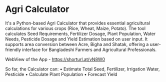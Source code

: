 # Agri Calculator
It's a Python-based Agri Calculator that provides essential agricultural calculations for various crops (Rice, Wheat, Maize, Potato). The tool calculates Seed Requirements, Fertilizer Dosage, Plant Population, Water Needs, Pesticide Dosage and Yield Estimation based on user input. It supports area conversion between Acre, Bigha and Shatak, offering a user-friendly interface for Bangladeshi Farmers and Agricultural Professionals.

WebView of the App - https://shorturl.at/vN8W0

So far, the Calculator can:
 • Estimate Total Seed, Fertilizer, Irrigation Water, Pesticide
 • Calculate Plant Population
 • Forecast Yield
